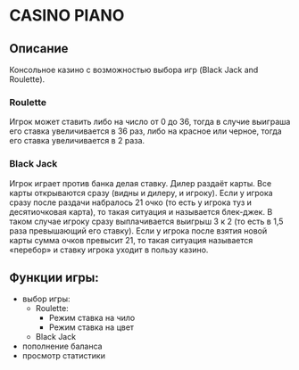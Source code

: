 # CASINO PIANO

## Описание
Консольное казино с возможностью выбора игр (Black Jack and Roulette). 
### Roulette
Игрок может ставить либо на число от 0 до 36, тогда в случие выиграша его ставка увеличивается в 36 раз,
либо на красное или черное, тогда его ставка увеличивается в 2 раза.
### Black Jack
Игрок играет против банка делая ставку. Дилер раздаёт карты. Все карты открываются сразу (видны и дилеру, и игроку).
Если у игрока сразу после раздачи набралось 21 очко (то есть у игрока туз и десятиочковая карта), то такая ситуация и называется блек-джек. 
В таком случае игроку сразу выплачивается выигрыш 3 к 2 (то есть в 1,5 раза превышающий его ставку). Если у игрока после взятия новой карты сумма очков превысит 21, 
то такая ситуация называется «перебор» и ставку игрока уходит в пользу казино.

## Функции игры:
- выбор игры:
  - Roulette:
    - Режим ставка на чило
    - Режим ставка на цвет
  - Black Jack
- пополнение баланса
- просмотр статистики
